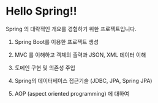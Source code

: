 # Hello Spring!! 

Spring 의 대략적인 개요를 경험하기 위한 프로젝트입니다.

1. Spring Boot를 이용한 프로젝트 생성

2. MVC 를 이해하고 객체의 출력과 JSON, XML 데이터 이해

3. 도메인 구현 및 의존성 주입

4. Spring의 데이터베이스 접근기술 (JDBC, JPA, Spring JPA)

5. AOP (aspect oriented programming) 에 대하여
